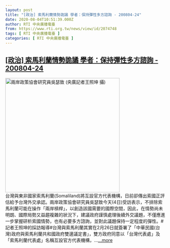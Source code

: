 ```yaml
---
layout: post
title: "[政治] 索馬利蘭情勢詭譎 學者：保持彈性多方諮詢 - 200804-24"
date: 2020-08-04T10:51:39.000Z
author: RTI 中央廣播電臺
from: https://www.rti.org.tw/news/view/id/2074748
tags: [ RTI 中央廣播電臺 ]
categories: [ RTI 中央廣播電臺 ]
---
```

<!--1596538299000-->
[[政治] 索馬利蘭情勢詭譎 學者：保持彈性多方諮詢 - 200804-24](https://www.rti.org.tw/news/view/id/2074748)
------

<div>
<img src="https://static.rti.org.tw/assets/thumbnails/2020/06/10/267138908a34009d728304c6a17cbd17.JPG" width="360" alt="兩岸政策協會研究員吳瑟致 (央廣記者王照坤 攝)" title="兩岸政策協會研究員吳瑟致 (央廣記者王照坤 攝)"><br>台灣與東非國家索馬利蘭(Somaliland)將互設官方代表機構，日前卻傳出索國正評估給予台灣外交承認。兩岸政策協會研究員吳瑟致今天(4日)受訪表示，不排除索馬利蘭可能在操作「兩岸槓桿」，以創造該國需要的國際空間，因此，在情勢尚未明朗、國際局勢又益趨複雜的狀況下，建議政府謹慎處理後續外交議題，不僅應進一步掌握研析索國情勢，也有必要多方諮詢，並對此議題保持一定程度的彈性。#記者王照坤的採訪報導#台灣與索馬利蘭其實在2月26日就簽署了「中華民國(台灣)政府與索馬利蘭共和國政府雙邊議定書」，雙方政府同意以「台灣代表處」及「索馬利蘭代表處」名稱互設官方代表機構，...<a target="_blank" href="https://www.rti.org.tw/news/view/id/2074748">...more</a>
</div>
